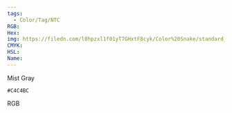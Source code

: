 ```yaml
---
tags:
  - Color/Tag/NTC
RGB:
Hex:
img: https://filedn.com/l0hpzxl1f01yT7GHxtF8cyk/Color%20Snake/standard_csv_to_svg/C4C4BC.svg
CMYK:
HSL:
Name:
---
```

Mist Gray
```palette
#C4C4BC
```
RGB
